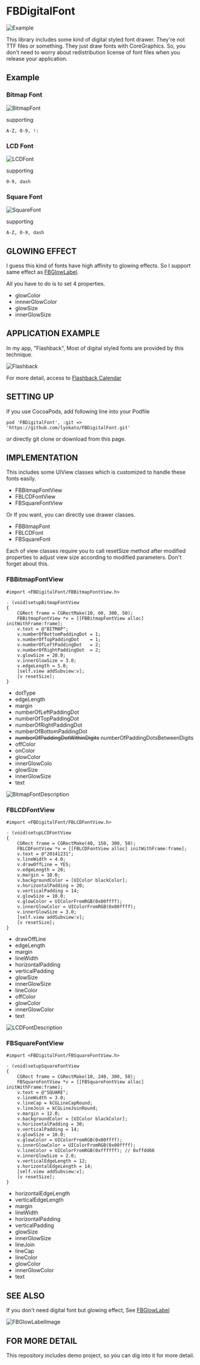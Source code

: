 # FBDigitalFont

![Example](http://static.squarespace.com/static/51c2c539e4b032aad7050f2e/t/529405dee4b006d90611f81b/1385432543354/fonts_iphone.png?format=750w "DigitalFontExample")

This library includes some kind of digital styled font drawer. They're not TTF files or something. They just draw fonts with CoreGraphics. So, you don't need to worry about redistribution license of font files when you release your application.

## Example

### Bitmap Font

![BitmapFont](http://static.squarespace.com/static/51c2c539e4b032aad7050f2e/t/5294a08ee4b080890ab2d599/1385472143725/FBFontBitmap.png?format=1500w "BitmapFont")

supporting 
```
A-Z, 0-9, !:
```

### LCD Font

![LCDFont](http://static.squarespace.com/static/51c2c539e4b032aad7050f2e/t/5294a0aae4b0f601b40f61a0/1385472171287/FBFontLCD.png?format=1500w "LCDFont")

supporting 
```
0-9, dash
```

### Square Font

![SquareFont](http://static.squarespace.com/static/51c2c539e4b032aad7050f2e/t/5294a0bfe4b02cc5320e5d8e/1385472192323/FBFontSquare.png?format=1500w "SquareFont")

supporting 
```
A-Z, 0-9, dash
```

## GLOWING EFFECT

I guess this kind of fonts have high affinity to glowing effects.
So I support same effect as [FBGlowLabel]("http://github.com/lyokato/fbglowlabel").

All you have to do is to set 4 properties.

- glowColor
- innnerGlowColor
- glowSize
- innerGlowSize

## APPLICATION EXAMPLE

In my app, "Flashback", Most of digital styled fonts are provided by this technique.

![Flashback](http://static.squarespace.com/static/51c2c539e4b032aad7050f2e/t/5280c72be4b05ebb58c32579/1384171308891/Screens5.png?format=1500w "Flashback")

For more detail, access to [Flashback Calendar](http://flashback-calendar.com/)

## SETTING UP

If you use CocoaPods, add following line into your Podfile

```
pod 'FBDigitalFont', :git => 'https://github.com/lyokato/FBDigitalFont.git'
```

or directly git clone or download from this page. 

## IMPLEMENTATION

This includes some UIView classes which is customized to handle these fonts easily. 

- FBBitmapFontView
- FBLCDFontView
- FBSquareFontView

Or If you want, you can directly use drawer classes.

- FBBitmapFont
- FBLCDFont
- FBSquareFont

Each of view classes require you to call resetSize method after modified properties to adjust view size according to modified parameters.
Don't forget about this.

### FBBitmapFontView

```
#import <FBDigitalFont/FBBitmapFontView.h>

- (void)setupBitmapFontView
{
    CGRect frame = CGRectMake(10, 60, 300, 50);
    FBBitmapFontView *v = [[FBBitmapFontView alloc] initWithFrame:frame];
    v.text = @"BITMAP";
    v.numberOfBottomPaddingDot = 1;
    v.numberOfTopPaddingDot    = 1;
    v.numberOfLeftPaddingDot   = 2;
    v.numberOfRightPaddingDot  = 2;
    v.glowSize = 20.0;
    v.innerGlowSize = 3.0;
    v.edgeLength = 5.0;
    [self.view addSubview:v];
    [v resetSize];
}
```

- dotType
- edgeLength
- margin
- numberOfLeftPaddingDot
- numberOfTopPaddingDot
- numberOfRightPaddingDot
- numberOfBottomPaddingDot
- ~~numberOfPaddingDotWithinDigits~~ numberOfPaddingDotsBetweenDigits
- offColor
- onColor
- glowColor
- innerGlowColo
- glowSize
- innerGlowSize
- text

![BitmapFontDescription](http://static.squarespace.com/static/51c2c539e4b032aad7050f2e/t/52975587e4b05482b01991b7/1385649545573/bitmap_desc.png?format=1500w "BitmapFontDescription")

### FBLCDFontView

```
#import <FBDigitalFont/FBLCDFontView.h>

- (void)setupLCDFontView
{
    CGRect frame = CGRectMake(40, 150, 300, 50);
    FBLCDFontView *v = [[FBLCDFontView alloc] initWithFrame:frame];
    v.text = @"20141231";
    v.lineWidth = 4.0;
    v.drawOffLine = YES;
    v.edgeLength = 20;
    v.margin = 10.0;
    v.backgroundColor = [UIColor blackColor];
    v.horizontalPadding = 20;
    v.verticalPadding = 14;
    v.glowSize = 10.0;
    v.glowColor = UIColorFromRGB(0x00ffff);
    v.innerGlowColor = UIColorFromRGB(0x00ffff);
    v.innerGlowSize = 3.0;
    [self.view addSubview:v];
    [v resetSize];
}
```

- drawOffLine
- edgeLength
- margin
- lineWidth
- horizontalPadding
- verticalPadding
- glowSize
- innerGlowSize
- lineColor
- offColor
- glowColor
- innerGlowColor
- text

![LCDFontDescription](http://static.squarespace.com/static/51c2c539e4b032aad7050f2e/t/529755a0e4b0a6ba0e3444c0/1385649570268/lcd_desc.png?format=1500w "LCDFontDescription")

### FBSquareFontView

```
#import <FBDigitalFont/FBSquareFontView.h>

- (void)setupSquareFontView
{
    CGRect frame = CGRectMake(10, 240, 300, 50);
    FBSquareFontView *v = [[FBSquareFontView alloc] initWithFrame:frame];
    v.text = @"SQUARE";
    v.lineWidth = 3.0;
    v.lineCap = kCGLineCapRound;
    v.lineJoin = kCGLineJoinRound;
    v.margin = 12.0;
    v.backgroundColor = [UIColor blackColor];
    v.horizontalPadding = 30;
    v.verticalPadding = 14;
    v.glowSize = 10.0;
    v.glowColor = UIColorFromRGB(0x00ffff);
    v.innerGlowColor = UIColorFromRGB(0x00ffff);
    v.lineColor = UIColorFromRGB(0xffffff); // 0xffdd66
    v.innerGlowSize = 2.0;
    v.verticalEdgeLength = 12;
    v.horizontalEdgeLength = 14;
    [self.view addSubview:v];
    [v resetSize];
}

```

- horizontalEdgeLength
- verticalEdgeLength
- margin
- lineWidth
- horizontalPadding
- verticalPadding
- glowSize
- innerGlowSize
- lineJoin
- lineCap
- lineColor
- glowColor
- innerGlowColor
- text

## SEE ALSO

If you don't need digital font but glowing effect,
See [FBGlowLabel](http://github.com/lyokato/fbglowlabel "FBGlowLabel")

![FBGlowLabelImage](http://static.squarespace.com/static/51c2c539e4b032aad7050f2e/t/52821ce0e4b03c032e6c1113/1384258840734/glow.png?format=750w "FBGlowLabelImage")

## FOR MORE DETAIL

This repository includes demo project, so you can dig into it for more detail. 

